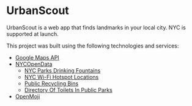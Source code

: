 # UrbanScout

UrbanScout is a web app that finds landmarks in your local city. NYC is supported at launch.

This project was built using the following technologies and services:
- [Google Maps API](https://developers.google.com/maps/documentation)
- [NYCOpenData](https://opendata.cityofnewyork.us/)
	- [NYC Parks Drinking Fountains](https://data.cityofnewyork.us/Environment/NYC-Parks-Drinking-Fountains/622h-mkfu)
	- [NYC Wi-Fi Hotspot Locations](https://data.cityofnewyork.us/City-Government/NYC-Wi-Fi-Hotspot-Locations/yjub-udmw)
	- [Public Recycling Bins](https://data.cityofnewyork.us/Environment/Public-Recycling-Bins/sxx4-xhzg)
	- [Directory Of Toilets In Public Parks](https://data.cityofnewyork.us/Recreation/Directory-Of-Toilets-In-Public-Parks/hjae-yuav/data)
- [OpenMoji](https://openmoji.org/)

